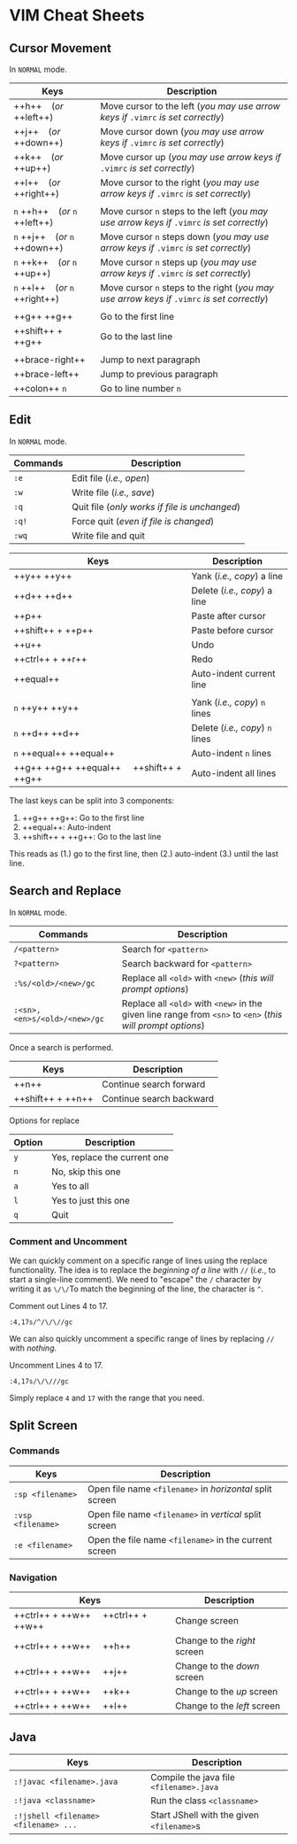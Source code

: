 # VIM Cheat Sheets

## Cursor Movement

In `NORMAL` mode.

| Keys | Description |
| ---- | ----------- |
| ++h++ &nbsp;&nbsp; (_or_ ++left++) | Move cursor to the left (_you may use arrow keys if_ `.vimrc` _is set correctly_) |
| ++j++ &nbsp;&nbsp; (_or_ ++down++) | Move cursor down (_you may use arrow keys if_ `.vimrc` _is set correctly_) |
| ++k++ &nbsp;&nbsp; (_or_ ++up++) | Move cursor up (_you may use arrow keys if_ `.vimrc` _is set correctly_) |
| ++l++ &nbsp;&nbsp; (_or_ ++right++) | Move cursor to the right (_you may use arrow keys if_ `.vimrc` _is set correctly_) |
| |
| `n` ++h++ &nbsp;&nbsp; (_or_ `n` ++left++) | Move cursor `n` steps to the left (_you may use arrow keys if_ `.vimrc` _is set correctly_) |
| `n` ++j++ &nbsp;&nbsp; (_or_ `n` ++down++) | Move cursor `n` steps down (_you may use arrow keys if_ `.vimrc` _is set correctly_) |
| `n` ++k++ &nbsp;&nbsp; (_or_ `n` ++up++) | Move cursor `n` steps up (_you may use arrow keys if_ `.vimrc` _is set correctly_) |
| `n` ++l++ &nbsp;&nbsp; (_or_ `n` ++right++) | Move cursor `n` steps to the right (_you may use arrow keys if_ `.vimrc` _is set correctly_) |
| |
| ++g++ ++g++ | Go to the first line |
| ++shift++ + ++g++ | Go to the last line |
| |
| ++brace-right++ | Jump to next paragraph |
| ++brace-left++ | Jump to previous paragraph |
| ++colon++ `n` | Go to line number `n` |

## Edit

In `NORMAL` mode.

| Commands | Description |
| -------- | ----------- |
| `:e` | Edit file (_i.e., open_) |
| `:w` | Write file (_i.e., save_) |
| `:q` | Quit file (_only works if file is unchanged_) |
| `:q!` | Force quit (_even if file is changed_) |
| `:wq` | Write file and quit |

| Keys | Description |
| -------- | ----------- |
| ++y++ ++y++ | Yank (_i.e., copy_) a line |
| ++d++ ++d++ | Delete (_i.e., copy_) a line |
| ++p++ | Paste after cursor |
| ++shift++ + ++p++ | Paste before cursor |
| ++u++ | Undo |
| ++ctrl++ + ++r++ | Redo |
| ++equal++ | Auto-indent current line |
| |
| `n` ++y++ ++y++ | Yank (_i.e., copy_) `n` lines |
| `n` ++d++ ++d++ | Delete (_i.e., copy_) `n` lines |
| `n` ++equal++ ++equal++ | Auto-indent `n` lines |
| ++g++ ++g++ ++equal++ &nbsp;&nbsp;&nbsp; ++shift++ + ++g++ | Auto-indent all lines |

The last keys can be split into 3 components:

1. ++g++ ++g++: Go to the first line
2. ++equal++: Auto-indent
3. ++shift++ + ++g++: Go to the last line

This reads as (1.) go to the first line, then (2.) auto-indent (3.) until the last line.

## Search and Replace

In `NORMAL` mode.

| Commands | Description |
| -------- | ----------- |
| `/<pattern>` | Search for `<pattern>` |
| `?<pattern>` | Search backward for `<pattern>` |
| `:%s/<old>/<new>/gc` | Replace all `<old>` with `<new>` (_this will prompt options_) |
| `:<sn>,<en>s/<old>/<new>/gc` | Replace all `<old>` with `<new>` in the given line range from `<sn>` to `<en>` (_this will prompt options_) |

Once a search is performed.

| Keys | Description |
| ---- | ----------- |
| ++n++ | Continue search forward |
| ++shift++ + ++n++ | Continue search backward |

Options for replace

| Option | Description |
| ------ | ----------- |
| `y` | Yes, replace the current one |
| `n` | No, skip this one |
| `a` | Yes to all |
| `l` | Yes to just this one |
| `q` | Quit |

### Comment and Uncomment

We can quickly comment on a specific range of lines using the replace functionality.  The idea is to replace the _beginning of a line_ with `//` (_i.e._, to start a single-line comment).  We need to "escape" the `/` character by writing it as `\/\/`To match the beginning of the line, the character is `^`.

Comment out Lines 4 to 17.

```
:4,17s/^/\/\//gc
```

We can also quickly uncomment a specific range of lines by replacing `//` with _nothing_.

Uncomment Lines 4 to 17.

```
:4,17s/\/\///gc
```

Simply replace `4` and `17` with the range that you need.

## Split Screen

### Commands

| Keys | Description |
| ---- | ----------- |
| `:sp <filename>` | Open file name `<filename>` in _horizontal_ split screen |
| `:vsp <filename>` | Open file name `<filename>` in _vertical_ split screen |
| `:e <filename>` | Open the file name `<filename>` in the current screen |

### Navigation

| Keys | Description |
| ---- | ----------- |
| ++ctrl++ + ++w++ &nbsp;&nbsp;&nbsp; ++ctrl++ + ++w++ | Change screen |
| ++ctrl++ + ++w++ &nbsp;&nbsp;&nbsp; ++h++ | Change to the _right_ screen |
| ++ctrl++ + ++w++ &nbsp;&nbsp;&nbsp; ++j++ | Change to the _down_ screen |
| ++ctrl++ + ++w++ &nbsp;&nbsp;&nbsp; ++k++ | Change to the _up_ screen |
| ++ctrl++ + ++w++ &nbsp;&nbsp;&nbsp; ++l++ | Change to the _left_ screen |

## Java

| Keys | Description |
| ---- | ----------- |
| `:!javac <filename>.java` | Compile the java file `<filename>.java` |
| `:!java <classname>` | Run the class `<classname>` |
| `:!jshell <filename> <filename> ...` | Start JShell with the given `<filename>`s |